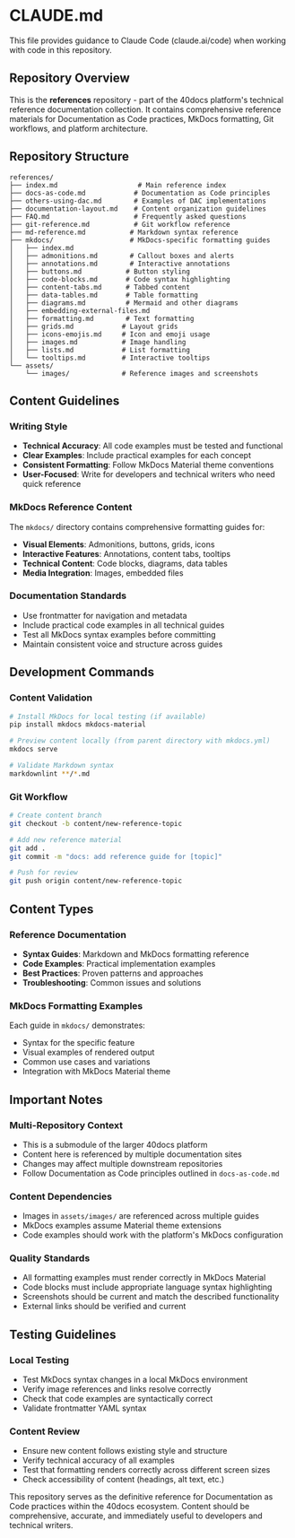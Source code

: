 # CLAUDE.md

This file provides guidance to Claude Code (claude.ai/code) when working with code in this repository.

## Repository Overview

This is the **references** repository - part of the 40docs platform's technical reference documentation collection. It contains comprehensive reference materials for Documentation as Code practices, MkDocs formatting, Git workflows, and platform architecture.

## Repository Structure

```
references/
├── index.md                    # Main reference index
├── docs-as-code.md            # Documentation as Code principles
├── others-using-dac.md        # Examples of DAC implementations
├── documentation-layout.md    # Content organization guidelines
├── FAQ.md                     # Frequently asked questions
├── git-reference.md           # Git workflow reference
├── md-reference.md           # Markdown syntax reference
├── mkdocs/                   # MkDocs-specific formatting guides
│   ├── index.md
│   ├── admonitions.md        # Callout boxes and alerts
│   ├── annotations.md        # Interactive annotations
│   ├── buttons.md           # Button styling
│   ├── code-blocks.md       # Code syntax highlighting
│   ├── content-tabs.md      # Tabbed content
│   ├── data-tables.md       # Table formatting
│   ├── diagrams.md          # Mermaid and other diagrams
│   ├── embedding-external-files.md
│   ├── formatting.md        # Text formatting
│   ├── grids.md            # Layout grids
│   ├── icons-emojis.md     # Icon and emoji usage
│   ├── images.md           # Image handling
│   ├── lists.md            # List formatting
│   └── tooltips.md         # Interactive tooltips
└── assets/
    └── images/             # Reference images and screenshots
```

## Content Guidelines

### Writing Style
- **Technical Accuracy**: All code examples must be tested and functional
- **Clear Examples**: Include practical examples for each concept
- **Consistent Formatting**: Follow MkDocs Material theme conventions
- **User-Focused**: Write for developers and technical writers who need quick reference

### MkDocs Reference Content
The `mkdocs/` directory contains comprehensive formatting guides for:
- **Visual Elements**: Admonitions, buttons, grids, icons
- **Interactive Features**: Annotations, content tabs, tooltips  
- **Technical Content**: Code blocks, diagrams, data tables
- **Media Integration**: Images, embedded files

### Documentation Standards
- Use frontmatter for navigation and metadata
- Include practical code examples in all technical guides
- Test all MkDocs syntax examples before committing
- Maintain consistent voice and structure across guides

## Development Commands

### Content Validation
```bash
# Install MkDocs for local testing (if available)
pip install mkdocs mkdocs-material

# Preview content locally (from parent directory with mkdocs.yml)
mkdocs serve

# Validate Markdown syntax
markdownlint **/*.md
```

### Git Workflow
```bash
# Create content branch
git checkout -b content/new-reference-topic

# Add new reference material
git add .
git commit -m "docs: add reference guide for [topic]"

# Push for review
git push origin content/new-reference-topic
```

## Content Types

### Reference Documentation
- **Syntax Guides**: Markdown and MkDocs formatting reference
- **Code Examples**: Practical implementation examples  
- **Best Practices**: Proven patterns and approaches
- **Troubleshooting**: Common issues and solutions

### MkDocs Formatting Examples
Each guide in `mkdocs/` demonstrates:
- Syntax for the specific feature
- Visual examples of rendered output
- Common use cases and variations
- Integration with MkDocs Material theme

## Important Notes

### Multi-Repository Context
- This is a submodule of the larger 40docs platform
- Content here is referenced by multiple documentation sites
- Changes may affect multiple downstream repositories
- Follow Documentation as Code principles outlined in `docs-as-code.md`

### Content Dependencies  
- Images in `assets/images/` are referenced across multiple guides
- MkDocs examples assume Material theme extensions
- Code examples should work with the platform's MkDocs configuration

### Quality Standards
- All formatting examples must render correctly in MkDocs Material
- Code blocks must include appropriate language syntax highlighting  
- Screenshots should be current and match the described functionality
- External links should be verified and current

## Testing Guidelines

### Local Testing
- Test MkDocs syntax changes in a local MkDocs environment
- Verify image references and links resolve correctly
- Check that code examples are syntactically correct
- Validate frontmatter YAML syntax

### Content Review
- Ensure new content follows existing style and structure
- Verify technical accuracy of all examples
- Test that formatting renders correctly across different screen sizes
- Check accessibility of content (headings, alt text, etc.)

This repository serves as the definitive reference for Documentation as Code practices within the 40docs ecosystem. Content should be comprehensive, accurate, and immediately useful to developers and technical writers.